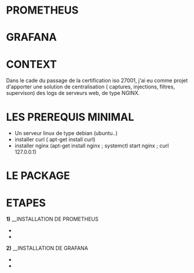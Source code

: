 

# PROMETHEUS
# GRAFANA
# CONTEXT
Dans le cade du passage de la certification iso 27001, j'ai eu comme projet d'apporter une solution de centralisation ( captures, injections, filtres, supervison) des logs de serveurs web, de type NGINX.
# LES PREREQUIS MINIMAL

  * Un serveur linux de type debian (ubuntu..)
  * installer curl ( apt-get install curl)
  * installer nginx (apt-get install nginx ; systemctl start nginx ; curl 127.0.0.1)
# LE PACKAGE

# ETAPES
 
 __1)__ __INSTALLATION DE PROMETHEUS  
 
   *  
   *  
__2)__ __INSTALLATION DE GRAFANA
   
   *
   *
